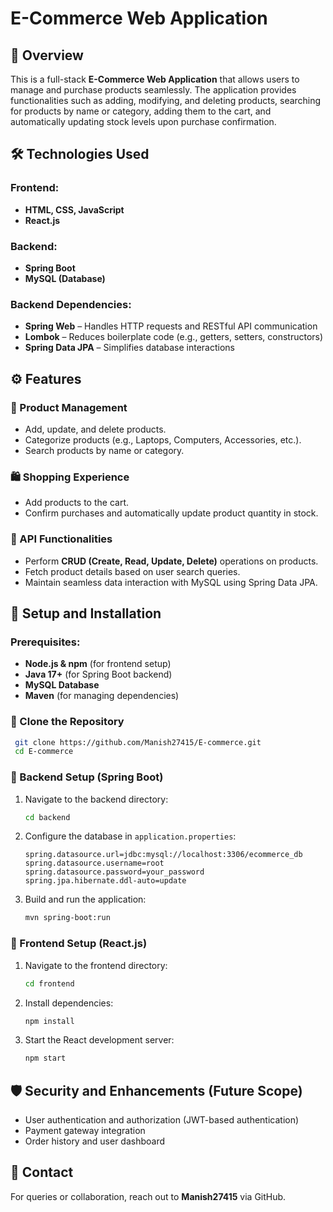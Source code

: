# E-Commerce Web Application

## 📌 Overview
This is a full-stack **E-Commerce Web Application** that allows users to manage and purchase products seamlessly. The application provides functionalities such as adding, modifying, and deleting products, searching for products by name or category, adding them to the cart, and automatically updating stock levels upon purchase confirmation.

## 🛠️ Technologies Used
### Frontend:
- **HTML, CSS, JavaScript**
- **React.js**

### Backend:
- **Spring Boot**
- **MySQL (Database)**

### Backend Dependencies:
- **Spring Web** – Handles HTTP requests and RESTful API communication
- **Lombok** – Reduces boilerplate code (e.g., getters, setters, constructors)
- **Spring Data JPA** – Simplifies database interactions

## ⚙️ Features
### 🛒 Product Management
- Add, update, and delete products.
- Categorize products (e.g., Laptops, Computers, Accessories, etc.).
- Search products by name or category.

### 🛍️ Shopping Experience
- Add products to the cart.
- Confirm purchases and automatically update product quantity in stock.

### 📡 API Functionalities
- Perform **CRUD (Create, Read, Update, Delete)** operations on products.
- Fetch product details based on user search queries.
- Maintain seamless data interaction with MySQL using Spring Data JPA.

## 🚀 Setup and Installation
### Prerequisites:
- **Node.js & npm** (for frontend setup)
- **Java 17+** (for Spring Boot backend)
- **MySQL Database**
- **Maven** (for managing dependencies)

### 🔹 Clone the Repository
```sh
 git clone https://github.com/Manish27415/E-commerce.git
 cd E-commerce
```

### 🔹 Backend Setup (Spring Boot)
1. Navigate to the backend directory:
   ```sh
   cd backend
   ```
2. Configure the database in `application.properties`:
   ```properties
   spring.datasource.url=jdbc:mysql://localhost:3306/ecommerce_db
   spring.datasource.username=root
   spring.datasource.password=your_password
   spring.jpa.hibernate.ddl-auto=update
   ```
3. Build and run the application:
   ```sh
   mvn spring-boot:run
   ```

### 🔹 Frontend Setup (React.js)
1. Navigate to the frontend directory:
   ```sh
   cd frontend
   ```
2. Install dependencies:
   ```sh
   npm install
   ```
3. Start the React development server:
   ```sh
   npm start
   ```

## 🛡️ Security and Enhancements (Future Scope)
- User authentication and authorization (JWT-based authentication)
- Payment gateway integration
- Order history and user dashboard

## 📧 Contact
For queries or collaboration, reach out to **Manish27415** via GitHub.



